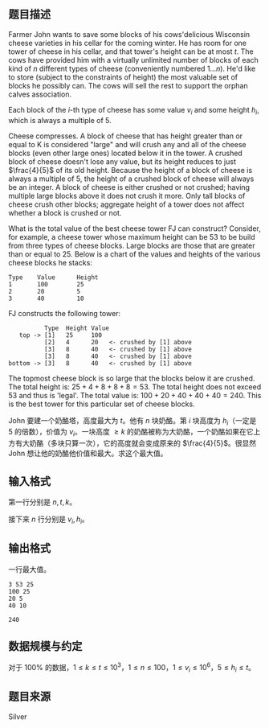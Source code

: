 ## 题目描述

Farmer John wants to save some blocks of his cows'delicious Wisconsin cheese varieties in his cellar for the coming winter. He has room for one tower of cheese in his cellar, and that tower's height can be at most $t$. The cows have provided him with a virtually unlimited number of blocks of each kind of $n$ different types of cheese (conveniently numbered $1\ldots n$). He'd like to store (subject to the constraints of height) the most valuable set of blocks he possibly can. The cows will sell the rest to support the orphan calves association.

Each block of the $i$-th type of cheese has some value $v_i$ and some height $h_i$, which is always a multiple of $5$.

Cheese compresses. A block of cheese that has height greater than or equal to K is considered "large" and will crush any and all of the cheese blocks (even other large ones) located below it in the tower. A crushed block of cheese doesn't lose any value, but its height reduces to just $\frac{4}{5}$ of its old height. Because the height of a block of cheese is always a multiple of $5$, the height of a crushed block of cheese will always be an integer. A block of cheese is either crushed or not crushed; having multiple large blocks above it does not crush it more. Only tall blocks of cheese crush other blocks; aggregate height of a tower does not affect whether a block is crushed or not.

What is the total value of the best cheese tower FJ can construct? Consider, for example, a cheese tower whose maximum height can be 53 to be build from three types of cheese blocks. Large blocks are those that are greater than or equal to $25$. Below is a chart of the values and heights of the various cheese blocks he stacks:

```plain
Type    Value      Height
1       100        25
2       20         5
3       40         10
```

FJ constructs the following tower:

```plain
          Type  Height Value
   top -> [1]   25     100
          [2]   4      20   <- crushed by [1] above
          [3]   8      40   <- crushed by [1] above
          [3]   8      40   <- crushed by [1] above
bottom -> [3]   8      40   <- crushed by [1] above
```

The topmost cheese block is so large that the blocks below it are crushed. The total height is: $25+4+8+8+8=53$. The total height does not exceed $53$ and thus is 'legal'. The total value is: $100+20+40+40+40=240$. This is the best tower for this particular set of cheese blocks.

John 要建一个奶酪塔，高度最大为 $t$。他有 $n$ 块奶酪。第 $i$ 块高度为 $h_i$（一定是 $5$ 的倍数），价值为 $v_i$。一块高度 $\geq k$ 的奶酪被称为大奶酪，一个奶酪如果在它上方有大奶酪（多块只算一次），它的高度就会变成原来的 $\frac{4}{5}$。很显然 John 想让他的奶酪他价值和最大。求这个最大值。

## 输入格式

第一行分别是 $n, t, k$。

接下来 $n$ 行分别是 $v_i, h_i$。

## 输出格式

一行最大值。

```input1
3 53 25
100 25
20 5
40 10
``` 
```output1
240
```

## 数据规模与约定

对于 $100\%$ 的数据，$1  \leq  k  \leq  t  \leq  10^3$，$1  \leq  n  \leq  100$，$1  \leq  v_i  \leq  10^6$，$5  \leq  h_i  \leq  t$。

## 题目来源

Silver